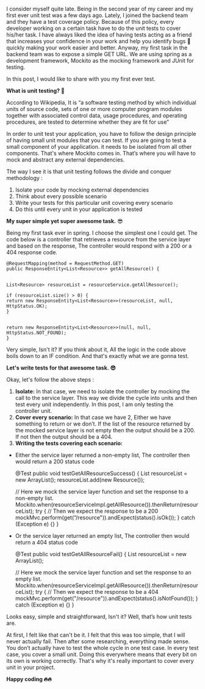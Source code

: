 I consider myself quite late. Being in the second year of my career and my first ever unit test was a few days ago. Lately, I joined the backend team and they have a test coverage policy. Because of this policy, every developer working on a certain task have to do the unit tests to cover his/her task. I have always liked the idea of having tests acting as a friend that increases your confidence in your work and help you identify bugs 🐞 quickly making your work easier and better. Anyway, my first task in the backend team was to expose a simple GET URL. We are using spring as a development framework, Mockito as the mocking framework and JUnit for testing.

In this post, I would like to share with you my first ever test.

**What is unit testing? 🤔**

According to Wikipedia, It is “a software testing method by which individual units of source code, sets of one or more computer program modules together with associated control data, usage procedures, and operating procedures, are tested to determine whether they are fit for use”

In order to unit test your application, you have to follow the design principle of having small unit modules that you can test. If you are going to test a small component of your application. it needs to be isolated from all other components. That's where Mockito comes in. That’s where you will have to mock and abstract any external dependencies.

The way I see it is that unit testing follows the divide and conquer methodology :

1. Isolate your code by mocking external dependencies
2. Think about every possible scenario
3. Write your tests for this particular unit covering every scenario
4. Do this until every unit in your application is tested

**My super simple yet super awesome task.** 😎

Being my first task ever in spring. I choose the simplest one I could get. The code below is a controller that retrieves a resource from the service layer and based on the response, The controller would respond with a 200 or a 404 response code.

    @RequestMapping(method = RequestMethod.GET)
    public ResponseEntity<List<Resource>> getAllResource() {


    List<Resource> resourceList = resourceService.getAllResource();

    if (resourceList.size() > 0) {
    return new ResponseEntity<List<Resource>>(resourceList, null, HttpStatus.OK);
    }


    return new ResponseEntity<List<Resource>>(null, null, HttpStatus.NOT_FOUND);
    }

Very simple, Isn't it? If you think about it, All the logic in the code above boils down to an IF condition. And that's exactly what we are gonna test.

**Let's write tests for that awesome task. 😎**

Okay, let's follow the above steps :

1. **Isolate:** In that case, we need to isolate the controller by mocking the call to the service layer. This way we divide the cycle into units and then test every unit independently. In this post, I am only testing the controller unit.
2. **Cover every scenario:** In that case we have 2, Either we have something to return or we don’t. If the list of the resource returned by the mocked service layer is not empty then the output should be a 200. If not then the output should be a 404.
3. **Writing the tests covering each scenario:**

- Either the service layer returned a non-empty list, The controller then would return a 200 status code

  @Test
  public void testGetAllResourceSuccess() {
  List<Resource> resourceList = new ArrayList<Resource>();
  resourceList.add(new Resource());

  // Here we mock the service layer function and set the response to a non-empty list.
  Mockito.when(resourceServiceImpl.getAllResource()).thenReturn(resourceList);
  try {
  // Then we expect the response to be a 200
  mockMvc.perform(get(“/resource")).andExpect(status().isOk());
  } catch (Exception e) {}
  }

- Or the service layer returned an empty list, The controller then would return a 404 status code

  @Test
  public void testGetAllResourceFail() {
  List<Resource> resourceList = new ArrayList<Resource>();

  // Here we mock the service layer function and set the response to an empty list.
  Mockito.when(resourceServiceImpl.getAllResource()).thenReturn(resourceList);
  try {
  // Then we expect the response to be a 404
  mockMvc.perform(get("/resource")).andExpect(status().isNotFound());
  } catch (Exception e) {}
  }

Looks easy, simple and straightforward, Isn't it? Well, that’s how unit tests are.

At first, I felt like that can't be it. I felt that this was too simple, that I will never actually fail. Then after some researching, everything made sense. You don’t actually have to test the whole cycle in one test case. In every test case, you cover a small unit. Doing this everywhere means that every bit on its own is working correctly. That's why it's really important to cover every unit in your project.

**Happy coding 🔥🔥**
